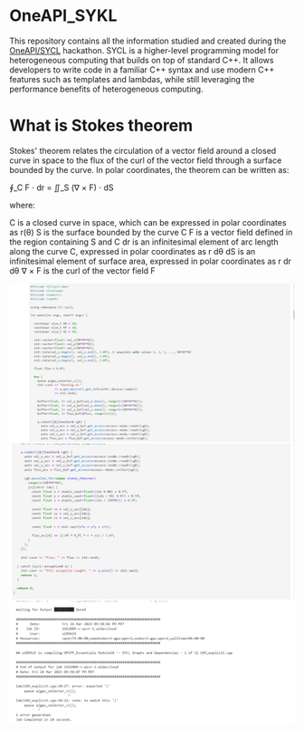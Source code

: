 # OneAPI_SYKL
 
This repository contains all the information studied and created during the [OneAPI/SYCL](https://devcloud.intel.com/oneapi/) hackathon. SYCL is a higher-level programming model for heterogeneous computing that builds on top of standard C++. It allows developers to write code in a familiar C++ syntax and use modern C++ features such as templates and lambdas, while still leveraging the performance benefits of heterogeneous computing. 

# What is Stokes theorem
Stokes' theorem relates the circulation of a vector field around a closed curve in space to the flux of the curl of the vector field through a surface bounded by the curve. In polar coordinates, the theorem can be written as:

∮_C F ⋅ dr = ∬_S (∇ × F) ⋅ dS

where:

C is a closed curve in space, which can be expressed in polar coordinates as r(θ)
S is the surface bounded by the curve C
F is a vector field defined in the region containing S and C
dr is an infinitesimal element of arc length along the curve C, expressed in polar coordinates as r dθ
dS is an infinitesimal element of surface area, expressed in polar coordinates as r dr dθ
∇ × F is the curl of the vector field F

 <img src="images/code_1.png">
 <img src="images/code_2.png">
 <img src="images/build_run.png">

